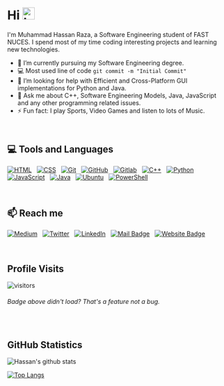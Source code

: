 # <strong>Hi </strong><img src="https://user-images.githubusercontent.com/1303154/88677602-1635ba80-d120-11ea-84d8-d263ba5fc3c0.gif" width="28px" alt="hi">

I'm Muhammad Hassan Raza, a Software Engineering student of FAST NUCES. I spend most of my time coding interesting projects and learning new technologies.

- 🔭 I’m currently pursuing my Software Engineering degree.
- :computer: Most used line of code `git commit -m "Initial Commit"`
- 🤔 I’m looking for help with Efficient and Cross-Platform GUI  implementations for Python and Java.
- 💬 Ask me about C++, Software Engineering Models, Java, JavaScript and any other programming related issues. 
- ⚡ Fun fact: I play Sports, Video Games and listen to lots of Music.

<br>

## 💻 <strong>Tools and Languages</strong>

<!-- TODO: Make technologies links takes you to repositories -->

[![HTML](https://img.shields.io/badge/-HTML-05122A?style=flat&logo=HTML5)](#)&nbsp;&nbsp;
[![CSS](https://img.shields.io/badge/-CSS-05122A?style=flat&logo=CSS3&logoColor=1572B6)](#)&nbsp;&nbsp;
[![Git](https://img.shields.io/badge/-Git-05122A?style=flat&logo=git)](#)&nbsp;&nbsp;
[![GitHub](https://img.shields.io/badge/-GitHub-05122A?style=flat&logo=github)](#)&nbsp;&nbsp;
[![Gitlab](https://img.shields.io/badge/-GitLab-05122A?style=flat&logo=gitlab)](#)&nbsp;&nbsp;
[![C++](https://img.shields.io/badge/-C++-05122A?style=flat&logo=C%2B%2B)](#)&nbsp;&nbsp;
[![Python](https://img.shields.io/badge/-Python-05122A?style=flat&logo=python)](#)&nbsp;&nbsp;
[![JavaScript](https://img.shields.io/badge/-JavaScript-05122A?style=flat&logo=javascript)](#)&nbsp;&nbsp;
[![Java](https://img.shields.io/badge/-Java-05122A?style=flat&logo=Java&logoColor=f89820)](#)&nbsp;&nbsp;
[![Ubuntu](https://img.shields.io/badge/-Ubuntu-05122A?style=flat&logo=Ubuntu)](#)&nbsp;&nbsp;
[![PowerShell](https://img.shields.io/badge/-PowerShell-05122A?style=flat&logo=powershell)](#)&nbsp;&nbsp;

<br>

## :mailbox: <strong> Reach me </strong>

[![Medium](https://img.shields.io/badge/-Medium-05122A?style=flat&logo=medium)](https://medium.com/@raihassanraza)&nbsp;&nbsp;
[![Twitter](https://img.shields.io/badge/-Twitter-05122A?style=flat&logo=twitter)](https://twitter.com/RaiHassanRaza22)&nbsp;&nbsp;
[![LinkedIn](https://img.shields.io/badge/-LinkedIn-05122A?style=flat&logo=linkedin)](https://www.linkedin.com/in/hassanraza22/)&nbsp;&nbsp;
[![Mail Badge](https://img.shields.io/badge/-ProtonMail-05122A?style=flat&logo=protonmail)](mailto:RaiHassanRaza@protonmail.com)&nbsp;&nbsp;
[![Website Badge](https://img.shields.io/badge/-WordPress-05122A?style=flat&logo=wordpress)](https://hassansjourney.wordpress.com/)


<br>

## <strong>Profile Visits </strong> 

![visitors](https://visitor-badge.glitch.me/badge?page_id=M-Hassan-Raza.M-Hassan-Raza) 
<h6> Badge above didn't load? That's a feature not a bug. </h6>

<!--
<details>
<summary>
  <strong>More stuff about me</strong>
</summary>
-->

<br>

## GitHub Statistics

![Hassan's github stats](https://github-readme-stats.vercel.app/api?username=M-Hassan-Raza&hide=issues,contribs&count_private=true&layout=compact&theme=cobalt)
  
[![Top Langs](https://github-readme-stats.vercel.app/api/top-langs/?username=M-Hassan-Raza&langs_count=10&layout=compact&theme=cobalt)](https://github.com/anuraghazra/github-readme-stats)
</details>

